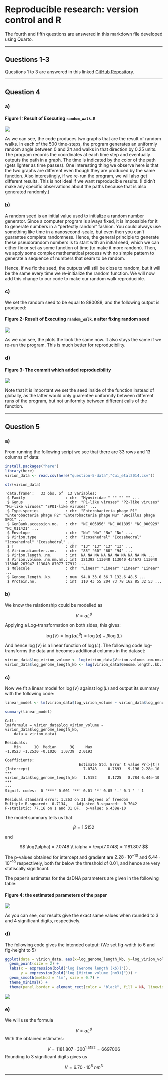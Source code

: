 # Reproducible research: version control and R


The fourth and fifth questions are answered in this markdown file
developed using Quarto.

------------------------------------------------------------------------

## Questions 1-3

Questions 1 to 3 are answered in this linked [GitHub
Repository](https://github.com/anonymous88icl/logistic_growth/).

------------------------------------------------------------------------

## Question 4

### a)

#### Figure 1: Result of Executing `random_walk.R`

![](README_files/figure-commonmark/unnamed-chunk-1-1.png)

As we can see, the code produces two graphs that are the result of
random walks. In each of the 500 time-steps, the program generates an
uniformly random angle between $0$ and $2\pi$ and walks in that
direction by 0.25 units. The program records the coordinates at each
time step and eventually outputs the path in a graph. The time is
indicated by the color of the path (gets lighter as time passes). One
interesting thing we observe here is that the two graphs are different
even though they are produced by the same function. Also interestingly,
if we re-run the program, we will also get different results. This is
not ideal if we want reproducible results. (I didn’t make any specific
observations about the paths because that is also generated randomly.)

### b)

A random seed is an initial value used to initialize a random number
generator. Since a computer program is always fixed, it is impossible
for it to generate numbers in a “perfectly random” fashion. You could
always use something like time in a nanosecond-scale, but even then you
can’t guarantee complete randomness. Hence, the general principle to
generate these pseudorandom numbers is to start with an initial seed,
which we can either fix or set as some function of time (to make it more
random). Then, we apply some complex mathematical process with no simple
pattern to generate a sequence of numbers that seam to be random.

Hence, if we fix the seed, the outputs will still be close to random,
but it will be the same every time we re-initialize the random function.
We will now add this change to our code to make our random walk
reproducible.

### c)

We set the random seed to be equal to 880088, and the following output
is produced:

#### Figure 2: Result of Executing `random_walk.R` after fixing random seed

![](README_files/figure-commonmark/unnamed-chunk-2-1.png)

As we can see, the plots the look the same now. It also stays the same
if we re-run the program. This is much better for reproducibility.

### d)

#### Figure 3: The commit which added reproducibility

![](other-images/randomSeedFix.png)

Note that it is important we set the seed inside of the function instead
of globally, as the latter would only guarentee uniformity between
different runs of the program, but not uniformity between different
calls of the function.

------------------------------------------------------------------------

## Question 5

### a)

From running the following script we see that there are 33 rows and 13
columns of data:

``` r
install.packages("here")
library(here)
virion_data <- read.csv(here("question-5-data","Cui_etal2014.csv"))

str(virion_data)
```

    'data.frame':   33 obs. of  13 variables:
     $ Family                  : chr  "Myoviridae " "" "" "" ...
     $ Genus                   : chr  "P1-like viruses" "P2-like viruses" "Mu-like viruses" "SPO1-like viruses" ...
     $ Type.species            : chr  "Enterobacteria phage P1" "Enterobacteria phage P2" "Enterobacteria phage Mu" "Bacillus phage SPO1" ...
     $ GenBank.accession.no.   : chr  "NC_005856" "NC_001895" "NC_000929" "NC_011421" ...
     $ Envelope                : chr  "No" "No" "No" "No" ...
     $ Virion.type             : chr  "Icosahedral" "Icosahedral" "Icosahedral" "Icosahedral" ...
     $ T                       : chr  "13" "13" "13" "13" ...
     $ Virion.diameter..nm.    : chr  "85" "60" "60" "94" ...
     $ Virion.length..nm.      : int  NA NA NA NA NA NA NA NA NA NA ...
     $ Virion.volume..nm.nm.nm.: int  321392 113040 113040 434672 113040 113040 267947 113040 87077 77912 ...
     $ Molecule                : chr  "Linear" "Linear" "Linear" "Linear" ...
     $ Genome.length..kb.      : num  94.8 33.6 36.7 132.6 48.5 ...
     $ Protein.no.             : int  110 43 55 204 73 78 162 85 32 53 ...

### b)

We know the relationship could be modelled as

$$
V = \alpha{L}^{\beta}
$$

Applying a Log-transformation on both sides, this gives:

$$
\log({V}) = \log({\alpha{L}^{\beta}}) = \log({\alpha}) + \beta{\log({L})}
$$

And hence $\log(V)$ is a linear function of $\log(L)$. The following
code log-transforms the data and becomes additional columns in the
dataset:

``` r
virion_data$log_virion_volume <- log(virion_data$Virion.volume..nm.nm.nm.)
virion_data$log_genome_length_kb <- log(virion_data$Genome.length..kb.)
```

### c)

Now we fit a linear model for $\log(V)$ against $\log(L)$ and output its
summary with the following code:

``` r
linear_model <- lm(virion_data$log_virion_volume ~ virion_data$log_genome_length_kb, data = virion_data)

summary(linear_model)
```


    Call:
    lm(formula = virion_data$log_virion_volume ~ virion_data$log_genome_length_kb, 
        data = virion_data)

    Residuals:
        Min      1Q  Median      3Q     Max 
    -1.8523 -1.2530 -0.1026  1.0739  2.0193 

    Coefficients:
                                     Estimate Std. Error t value Pr(>|t|)    
    (Intercept)                        7.0748     0.7693   9.196 2.28e-10 ***
    virion_data$log_genome_length_kb   1.5152     0.1725   8.784 6.44e-10 ***
    ---
    Signif. codes:  0 '***' 0.001 '**' 0.01 '*' 0.05 '.' 0.1 ' ' 1

    Residual standard error: 1.263 on 31 degrees of freedom
    Multiple R-squared:  0.7134,    Adjusted R-squared:  0.7042 
    F-statistic: 77.16 on 1 and 31 DF,  p-value: 6.438e-10

The model summary tells us that

$$
\beta = 1.5152
$$

and

$$
\log(\alpha) = 7.0748 \\
\alpha = \exp(7.0748) = 1181.807
$$

The p-values obtained for intercept and gradient are
$2.28\cdot{10^{-10}}$ and $6.44\cdot10^{-10}$ respectively, both far
below the threshold of 0.01, and hence are very statiscally significant.

The paper’s estimates for the dsDNA parameters are given in the
following table:

#### Figure 4: the estimated parameters of the paper

![](other-images/Table2.png)

As you can see, our results give the exact same values when rounded to 3
and 4 significant digits, respectively.

### d)

The following code gives the intended output: (We set fig-wdith to 6 and
fig-height to 5)

``` r
ggplot(data = virion_data, aes(x=log_genome_length_kb, y=log_virion_volume)) + 
  geom_point(size = 2) +
  labs(x = expression(bold("log [Genome length (kb)]")),
       y = expression(bold("log [Virion volume (nm3)]"))) +
  geom_smooth(method = 'lm', size = 0.7) +
  theme_minimal() +
  theme(panel.border = element_rect(color = "black", fill = NA, linewidth = 0.2))
```

![](README_files/figure-commonmark/unnamed-chunk-6-1.png)

### e)

We will use the formula

$$
V = \alpha{L^{\beta}}
$$ With the obtained estimates:

$$
V = 1181.807\cdot{300^{1.5152}} = 6697006
$$ Rounding to 3 significant digits gives us

$$
V = 6.70\cdot{10^6} \textit{   }nm^3
$$

------------------------------------------------------------------------
